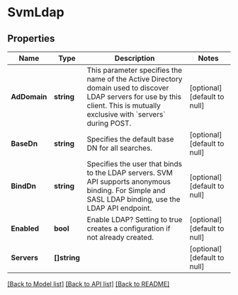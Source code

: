 # SvmLdap

## Properties
Name | Type | Description | Notes
------------ | ------------- | ------------- | -------------
**AdDomain** | **string** | This parameter specifies the name of the Active Directory domain used to discover LDAP servers for use by this client. This is mutually exclusive with &#x60;servers&#x60; during POST.  | [optional] [default to null]
**BaseDn** | **string** | Specifies the default base DN for all searches. | [optional] [default to null]
**BindDn** | **string** | Specifies the user that binds to the LDAP servers. SVM API supports anonymous binding. For Simple and SASL LDAP binding, use the LDAP API endpoint. | [optional] [default to null]
**Enabled** | **bool** | Enable LDAP? Setting to true creates a configuration if not already created. | [optional] [default to null]
**Servers** | **[]string** |  | [optional] [default to null]

[[Back to Model list]](../README.md#documentation-for-models) [[Back to API list]](../README.md#documentation-for-api-endpoints) [[Back to README]](../README.md)


